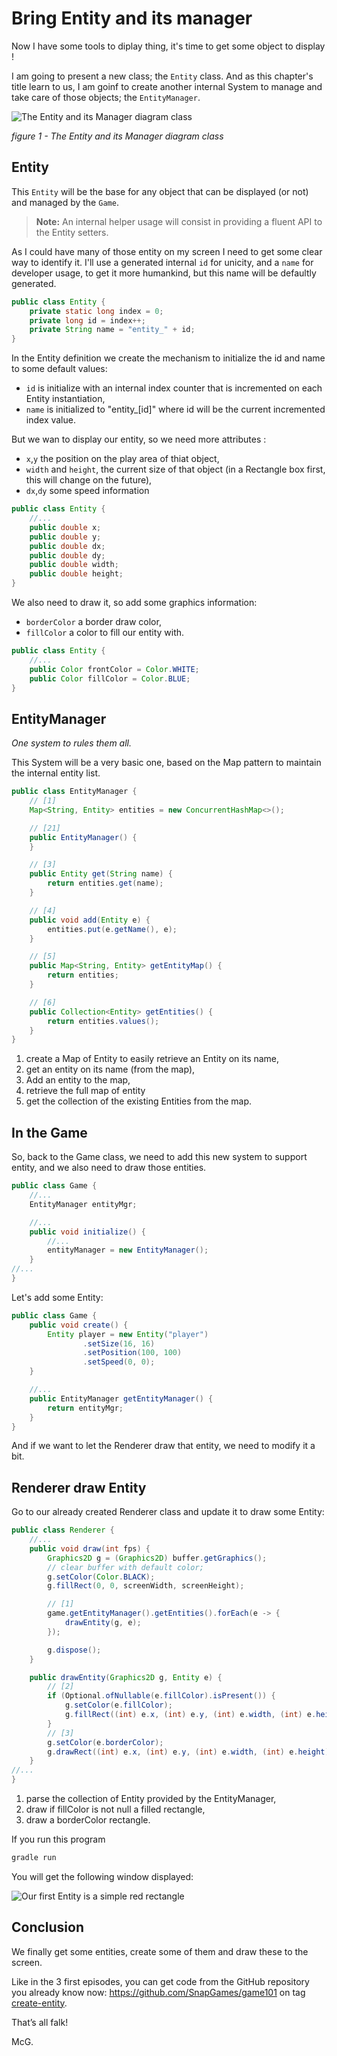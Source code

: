 # Bring Entity and its manager

Now I have some tools to diplay thing, it's time to get some object to display !

I am going to present a new class; the `Entity` class. And as this chapter's title learn to us, I am goinf to create
another internal System to manage and take care of those objects; the `EntityManager`.

![The Entity and its Manager diagram class](https://www.plantuml.com/plantuml/png/ROzDQiCm48NtEiLqbzBc0YA4GEcogvv0yKpj0NaKh77hO7ptAf954NHbp_lXVRf4TPFEepTFEj18SFEEnGoC12Ff432QphiOuLsKzGwh0JZ2cchAtGOiI8jbqII_0AE5-Yzk90kVEh7qMLWiO9Yldl9rRovSslFFtKmSmi--_k74zJHLCYYShUSqJLvdfMGNyiPVyq1FUiY0XU_Pxg5iEiG3sI8avpimrb8McU8XwM_1U-gKWvnAzbnJTV3sYANFgQoyxZ4mcodaoMjuMPIcBzVHForZsdSUpu-GfPt8N4Xm7lql "The Entity and its Manager diagram class")

_figure 1 - The Entity and its Manager diagram class_

## Entity

This `Entity` will be the base for any object that can be displayed (or not) and managed by the `Game`.

> **Note:** An internal helper usage will consist in providing a fluent API to the Entity setters.

As I could have many of those entity on my screen I need to get some clear way to identify it. I'll use a generated
internal `id` for unicity, and a `name` for developer usage, to get it more humankind, but this name will be defaultly
generated.

```java
public class Entity {
    private static long index = 0;
    private long id = index++;
    private String name = "entity_" + id;
}
```

In the Entity definition we create the mechanism to initialize the id and name to some default values:

- `id` is initialize with an internal index counter that is incremented on each Entity instantiation,
- `name` is initialized to "entity_[id]" where id will be the current incremented index value.

But we wan to display our entity, so we need more attributes :

- `x`,`y` the position on the play area of thiat object,
- `width` and `height`, the current size of that object (in a Rectangle box first, this will change on the future),
- `dx`,`dy` some speed information

```java
public class Entity {
    //...
    public double x;
    public double y;
    public double dx;
    public double dy;
    public double width;
    public double height;
}
```

We also need to draw it, so add some graphics information:

- `borderColor` a border draw color,
- `fillColor` a color to fill our entity with.

```java
public class Entity {
    //...
    public Color frontColor = Color.WHITE;
    public Color fillColor = Color.BLUE;
}
```

## EntityManager

_One system to rules them all._

This System will be a very basic one, based on the Map pattern to maintain the internal entity list.

```java
public class EntityManager {
    // [1]
    Map<String, Entity> entities = new ConcurrentHashMap<>();

    // [21]
    public EntityManager() {
    }

    // [3]
    public Entity get(String name) {
        return entities.get(name);
    }

    // [4]
    public void add(Entity e) {
        entities.put(e.getName(), e);
    }

    // [5]
    public Map<String, Entity> getEntityMap() {
        return entities;
    }

    // [6]
    public Collection<Entity> getEntities() {
        return entities.values();
    }
}
```

1. create a Map of Entity to easily retrieve an Entity on its name,
2. get an entity on its name (from the map),
3. Add an entity to the map,
4. retrieve the full map of entity
5. get the collection of the existing Entities from the map.

## In the Game

So, back to the Game class, we need to add this new system to support entity, and we also need to draw those entities.

```java
public class Game {
    //...
    EntityManager entityMgr;

    //...
    public void initialize() {
        //...
        entityManager = new EntityManager();
    }
//...
}
```

Let's add some Entity:

```java
public class Game {
    public void create() {
        Entity player = new Entity("player")
                .setSize(16, 16)
                .setPosition(100, 100)
                .setSpeed(0, 0);
    }

    //...
    public EntityManager getEntityManager() {
        return entityMgr;
    }
}
```

And if we want to let the Renderer draw that entity, we need to modify it a bit.

## Renderer draw Entity

Go to our already created Renderer class and update it to draw some Entity:

```java
public class Renderer {
    //...
    public void draw(int fps) {
        Graphics2D g = (Graphics2D) buffer.getGraphics();
        // clear buffer with default color;
        g.setColor(Color.BLACK);
        g.fillRect(0, 0, screenWidth, screenHeight);

        // [1]
        game.getEntityManager().getEntities().forEach(e -> {
            drawEntity(g, e);
        });

        g.dispose();
    }

    public drawEntity(Graphics2D g, Entity e) {
        // [2]
        if (Optional.ofNullable(e.fillColor).isPresent()) {
            g.setColor(e.fillColor);
            g.fillRect((int) e.x, (int) e.y, (int) e.width, (int) e.height);
        }
        // [3]
        g.setColor(e.borderColor);
        g.drawRect((int) e.x, (int) e.y, (int) e.width, (int) e.height);
    }
//...
}
```

1. parse the collection of Entity provided by the EntityManager,
2. draw if fillColor is not null a filled rectangle,
3. draw a borderColor rectangle.

If you run this program

```bash
gradle run
```

You will get the following window displayed:

![Our first Entity is a simple red rectangle](illustrations/figure-create-entity-screenshot-01.png "Our first Entity is a simple red rectangle")

## Conclusion

We finally get some entities, create some of them and draw these to the screen.

Like in the 3 first episodes, you can get code from the GitHub repository you already know
now: https://github.com/SnapGames/game101 on
tag [create-entity](https://github.com/SnapGames/game101/releases/tag/create-entity).

That’s all falk!

McG.